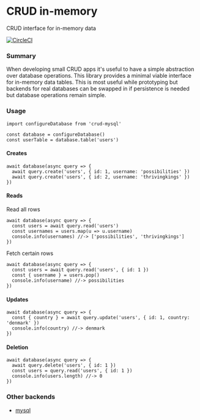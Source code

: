 # CRUD in-memory

CRUD interface for in-memory data

[![CircleCI](https://circleci.com/gh/possibilities/crud-in-memory.svg?style=svg)](https://circleci.com/gh/possibilities/crud-in-memory)

### Summary

When developing small CRUD apps it's useful to have a simple abstraction over database operations. This library provides a minimal viable interface for in-memory data tables. This is most useful while prototyping but backends for real databases can be swapped in if persistence is needed but database operations remain simple.

### Usage

```
import configureDatabase from 'crud-mysql'

const database = configureDatabase()
const userTable = database.table('users')
```

#### Creates

```
await database(async query => {
  await query.create('users', { id: 1, username: 'possibilities' })
  await query.create('users', { id: 2, username: 'thrivingkings' })
})
```

#### Reads

Read all rows

```
await database(async query => {
  const users = await query.read('users')
  const usernames = users.map(u => u.username)
  console.info(usernames) //-> ['possibilities', 'thrivingkings']
})
```

Fetch certain rows

```
await database(async query => {
  const users = await query.read('users', { id: 1 })
  const { username } = users.pop()
  console.info(username) //-> possibilities
})
```

#### Updates

```
await database(async query => {
  const { country } = await query.update('users', { id: 1, country: 'denmark' })
  console.info(country) //-> denmark
})
```

#### Deletion

```
await database(async query => {
  await query.delete('users', { id: 1 })
  const users = query.read('users', { id: 1 })
  console.info(users.length) //-> 0
})
```

### Other backends

* [mysql](https://github.com/possibilities/crud-mysql)
